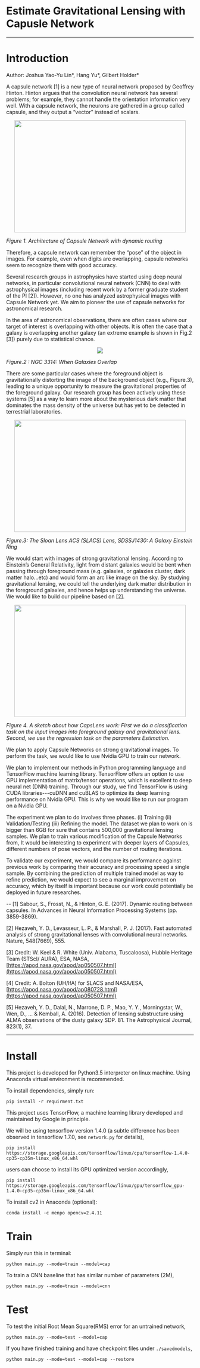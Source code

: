 # Estimate Gravitational Lensing with Capusle Network

---

# Introduction

Author: Joshua Yao-Yu Lin\*, Hang Yu\*, Gilbert Holder\*

A capsule network [1] is a new type of neural network proposed by Geoffrey Hinton. Hinton argues that the convolution neural network has several problems; for example, they cannot handle the orientation information very well. With a capsule network, the neurons are gathered in a group called capsule, and they output a “vector” instead of scalars.

<p align="center">
  <img width="460" height="300" src="imgs/capnet.png"/>
</p>

*Figure 1. Architecture of Capsule Network with dynamic routing*

Therefore, a capsule network can remember the “pose” of the object in images. For example, even when digits are overlapping, capsule networks seem to recognize them with good accuracy.

Several research groups in astrophysics have started using deep neural networks, in particular convolutional neural network (CNN) to deal with astrophysical images (including recent work by a former graduate student of the PI [2]). However, no one has analyzed astrophysical images with Capsule Network yet. We aim to pioneer the use of capsule networks for astronomical research.

In the area of astronomical observations, there are often cases where our target of interest is overlapping with other objects. It is often the case that a galaxy is overlapping another galaxy (an extreme example is shown in Fig.2 [3]) purely due to statistical chance.

<p align="center">
  <img src="imgs/ngc3314_keel.jpg"/>
</p>

*Figure.2 : NGC 3314: When Galaxies Overlap*

There are some particular cases where the foreground object is gravitationally distorting the image of the background object (e.g., Figure.3), leading to a unique opportunity to measure the gravitational properties of the foreground galaxy. Our research group has been actively using these systems [5] as a way to learn more about the mysterious dark matter that dominates the mass density of the universe but has yet to be detected in terrestrial laboratories.

<p align="center">
  <img width="460" height="300" src="imgs/j1430lens_sdss.jpg">
</p>

*Figure.3: The Sloan Lens ACS (SLACS)  Lens, SDSSJ1430: A Galaxy Einstein Ring*

We would start with images of strong gravitational lensing. According to Einstein’s General Relativity, light from distant galaxies would be bent when passing through foreground mass (e.g. galaxies, or galaxies cluster, dark matter halo...etc) and would form an arc like image on the sky. By studying gravitational lensing, we could tell the underlying dark matter distribution in the foreground galaxies, and hence helps up understanding the universe. We would like to build our pipeline based on [2].

<p align="center">
  <img width="460" height="300" src="imgs/CapsLens_demo_v0406_v2.001.jpeg">
</p>

*Figure 4. A sketch about how CapsLens work: First we do a classification task on the input images into foreground galaxy and gravitational lens. Second, we use the regression task on the parameters Estimation.*

We plan to apply Capsule Networks on strong gravitational images. To perform the task, we would like to use Nvidia GPU to train our network.

We plan to implement our methods in Python programming language and TensorFlow machine learning library. TensorFlow offers an option to use GPU implementation of matrix/tensor operations, which is excellent to deep neural net (DNN) training. Through our study, we find TensorFlow is using CUDA libraries---cuDNN and cuBLAS to optimize its deep learning performance on Nvidia GPU. This is why we would like to run our program on a Nvidia GPU.

The experiment we plan to do involves three phases. (i) Training (ii) Validation/Testing (iii) Refining the model. The dataset we plan to work on is bigger than 6GB for sure that contains 500,000 gravitational lensing samples. We plan to train various modification of the Capsule Networks from, It would be interesting to experiment with deeper layers of Capsules, different numbers of pose vectors, and the number of routing iterations.

To validate our experiment, we would compare its performance against previous work by comparing their accuracy and processing speed a single sample. By combining the prediction of multiple trained model as way to refine prediction, we would expect to see a marginal improvement on accuracy, which by itself is important because our work could potentially be deployed in future researches.

--
[1] Sabour, S., Frosst, N., & Hinton, G. E. (2017). Dynamic routing between capsules. In Advances in Neural Information Processing Systems (pp. 3859-3869).

[2] Hezaveh, Y. D., Levasseur, L. P., & Marshall, P. J. (2017). Fast automated analysis of strong gravitational lenses with convolutional neural networks. Nature, 548(7669), 555.

[3] Credit: W. Keel & R. White (Univ. Alabama, Tuscaloosa),
Hubble Heritage Team (STScI/ AURA), ESA, NASA, [https://apod.nasa.gov/apod/ap050507.html](https://apod.nasa.gov/apod/ap050507.html)

[4] Credit: A. Bolton (UH/IfA) for SLACS and NASA/ESA, [https://apod.nasa.gov/apod/ap080728.html](https://apod.nasa.gov/apod/ap050507.html)

[5] Hezaveh, Y. D., Dalal, N., Marrone, D. P., Mao, Y. Y., Morningstar, W., Wen, D., ... & Kemball, A. (2016). Detection of lensing substructure using ALMA observations of the dusty galaxy SDP. 81. The Astrophysical Journal, 823(1), 37.


---

# Install

This project is developed for Python3.5 interpreter on linux machine. Using Anaconda virtual environment is recommended.

To install dependencies, simply run:

```pip install -r requirment.txt```

This project uses TensorFlow, a machine learning library developed and maintained by Google in principle.

We will be using tensorflow version 1.4.0 (a subtle difference has been observed in tensorflow 1.7.0, see ```network.py``` for details),

```pip install https://storage.googleapis.com/tensorflow/linux/cpu/tensorflow-1.4.0-cp35-cp35m-linux_x86_64.whl```

users can choose to install its GPU optimized version accordingly,

```pip install https://storage.googleapis.com/tensorflow/linux/gpu/tensorflow_gpu-1.4.0-cp35-cp35m-linux_x86_64.whl```

To install cv2 in Anaconda (optional):

```conda install -c menpo opencv=2.4.11```

# Train

Simply run this in terminal:

```python main.py --mode=train --model=cap```

To train a CNN baseline that has similar number of parameters (2M),

```python main.py --mode=train --model=cnn```

# Test

To test the initial Root Mean Square(RMS) error for an untrained network,

```python main.py --mode=test --model=cap```

If you have finished training and have checkpoint files under ```./savedmodels```,

```python main.py --mode=test --model=cap --restore```
